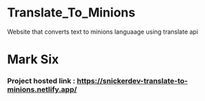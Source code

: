 # Translate_To_Minions
Website that converts text to minions languaage using translate api

# Mark Six 
### Project hosted link : https://snickerdev-translate-to-minions.netlify.app/
